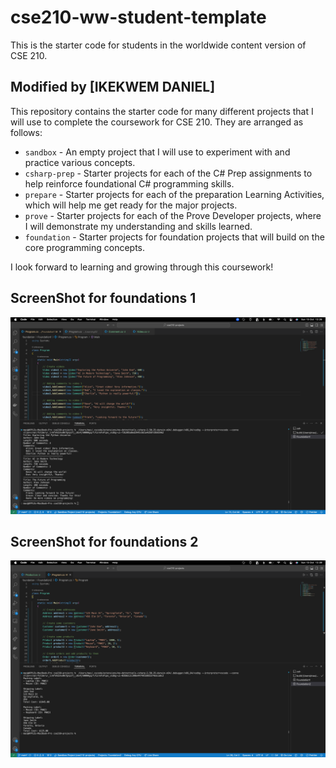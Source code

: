 # cse210-ww-student-template
This is the starter code for students in the worldwide content version of CSE 210.

## Modified by [IKEKWEM DANIEL]

This repository contains the starter code for many different projects that I will use to complete the coursework for CSE 210. They are arranged as follows:

* `sandbox` - An empty project that I will use to experiment with and practice various concepts.
* `csharp-prep` - Starter projects for each of the C# Prep assignments to help reinforce foundational C# programming skills.
* `prepare` - Starter projects for each of the preparation Learning Activities, which will help me get ready for the major projects.
* `prove` - Starter projects for each of the Prove Developer projects, where I will demonstrate my understanding and skills learned.
* `foundation` - Starter projects for foundation projects that will build on the core programming concepts.

I look forward to learning and growing through this coursework!

## ScreenShot for foundations 1
<img src='ScreenShot.png' alt='image' />

## ScreenShot for foundations 2
<img src='Screenshot2.png' alt='image' />

